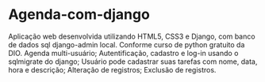 # Agenda-com-django
Aplicação web desenvolvida utilizando HTML5, CSS3 e Django, com banco de dados sql django-admin local. Conforme curso de python gratuito da DIO.
Agenda multi-usuário;
Autentificação, cadastro e log-in usando o sqlmigrate do django; 
Usuário pode cadastrar suas tarefas com nome, data, hora e descrição;
Alteração de registros;
Exclusão de registros.
